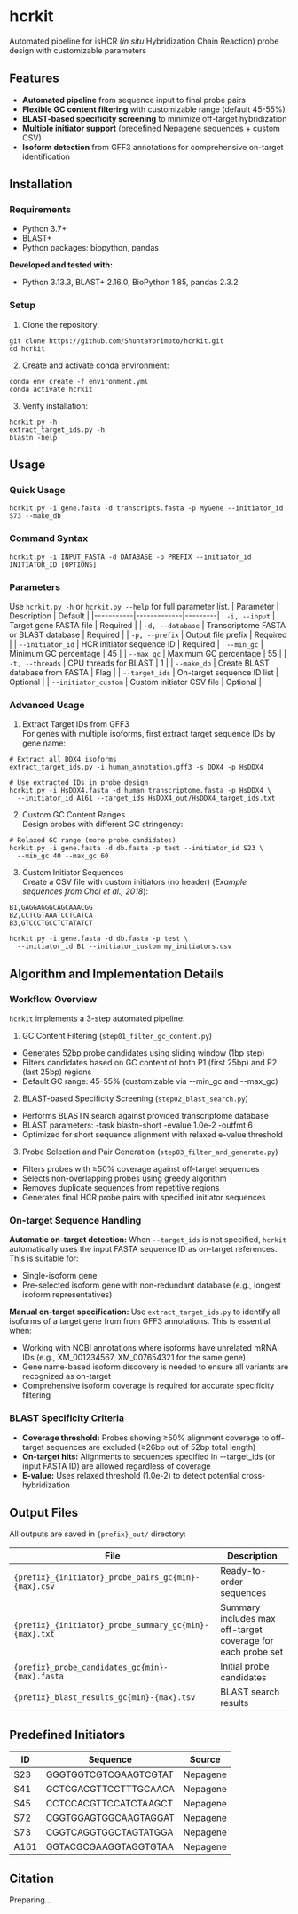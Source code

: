 # hcrkit
Automated pipeline for isHCR (_in situ_ Hybridization Chain Reaction) probe design with customizable parameters

## Features

- **Automated pipeline** from sequence input to final probe pairs
- **Flexible GC content filtering** with customizable range (default 45-55%)
- **BLAST-based specificity screening** to minimize off-target hybridization
- **Multiple initiator support** (predefined Nepagene sequences + custom CSV)
- **Isoform detection** from GFF3 annotations for comprehensive on-target identification

## Installation

### Requirements
- Python 3.7+
- BLAST+
- Python packages: biopython, pandas

**Developed and tested with:**
- Python 3.13.3, BLAST+ 2.16.0, BioPython 1.85, pandas 2.3.2

### Setup
1. Clone the repository:
```
git clone https://github.com/ShuntaYorimoto/hcrkit.git
cd hcrkit
```
2. Create and activate conda environment:
```
conda env create -f environment.yml
conda activate hcrkit
```

3. Verify installation:
```
hcrkit.py -h
extract_target_ids.py -h
blastn -help
```

## Usage
### Quick Usage
```
hcrkit.py -i gene.fasta -d transcripts.fasta -p MyGene --initiator_id S73 --make_db
```

### Command Syntax

```
hcrkit.py -i INPUT_FASTA -d DATABASE -p PREFIX --initiator_id INITIATOR_ID [OPTIONS]
```

### Parameters
Use `hcrkit.py -h` or `hcrkit.py --help` for full parameter list.
| Parameter | Description | Default |
|-----------|-------------|---------|
| `-i, --input` | Target gene FASTA file | Required |
| `-d, --database` | Transcriptome FASTA or BLAST database | Required |
| `-p, --prefix` | Output file prefix | Required |
| `--initiator_id` | HCR initiator sequence ID | Required |
| `--min_gc` | Minimum GC percentage | 45 |
| `--max_gc` | Maximum GC percentage | 55 |
| `-t, --threads` |	CPU threads for BLAST |	1 |
| `--make_db` |	Create BLAST database from FASTA | Flag |
| `--target_ids` | On-target sequence ID list	| Optional |
| `--initiator_custom` | Custom initiator CSV file | Optional |

### Advanced Usage
1. Extract Target IDs from GFF3  
For genes with multiple isoforms, first extract target sequence IDs by gene name:

```
# Extract all DDX4 isoforms
extract_target_ids.py -i human_annotation.gff3 -s DDX4 -p HsDDX4

# Use extracted IDs in probe design
hcrkit.py -i HsDDX4.fasta -d human_transcriptome.fasta -p HsDDX4 \
  --initiator_id A161 --target_ids HsDDX4_out/HsDDX4_target_ids.txt
```

2. Custom GC Content Ranges  
Design probes with different GC stringency:

```
# Relaxed GC range (more probe candidates)
hcrkit.py -i gene.fasta -d db.fasta -p test --initiator_id S23 \
  --min_gc 40 --max_gc 60
```

3. Custom Initiator Sequences  
Create a CSV file with custom initiators (no header) (_Example sequences from Choi et al., 2018_):  
```
B1,GAGGAGGGCAGCAAACGG
B2,CCTCGTAAATCCTCATCA
B3,GTCCCTGCCTCTATATCT
```

```
hcrkit.py -i gene.fasta -d db.fasta -p test \
  --initiator_id B1 --initiator_custom my_initiators.csv
```

## Algorithm and Implementation Details
### Workflow Overview
`hcrkit` implements a 3-step automated pipeline:

1. GC Content Filtering (`step01_filter_gc_content.py`)
- Generates 52bp probe candidates using sliding window (1bp step)
- Filters candidates based on GC content of both P1 (first 25bp) and P2 (last 25bp) regions
- Default GC range: 45-55% (customizable via --min_gc and --max_gc)

2. BLAST-based Specificity Screening (`step02_blast_search.py`)
- Performs BLASTN search against provided transcriptome database
- BLAST parameters: -task blastn-short -evalue 1.0e-2 -outfmt 6
- Optimized for short sequence alignment with relaxed e-value threshold

3. Probe Selection and Pair Generation (`step03_filter_and_generate.py`)
- Filters probes with ≥50% coverage against off-target sequences
- Selects non-overlapping probes using greedy algorithm
- Removes duplicate sequences from repetitive regions
- Generates final HCR probe pairs with specified initiator sequences

### On-target Sequence Handling
**Automatic on-target detection:** When `--target_ids` is not specified, `hcrkit` automatically uses the input FASTA sequence ID as on-target references. This is suitable for:
- Single-isoform gene
- Pre-selected isoform gene with non-redundant database (e.g., longest isoform representatives)

**Manual on-target specification:** Use `extract_target_ids.py` to identify all isoforms of a target gene from from GFF3 annotations. This is essential when:
- Working with NCBI annotations where isoforms have unrelated mRNA IDs (e.g., XM_001234567, XM_007654321 for the same gene)
- Gene name-based isoform discovery is needed to ensure all variants are recognized as on-target
- Comprehensive isoform coverage is required for accurate specificity filtering

### BLAST Specificity Criteria
- **Coverage threshold:** Probes showing ≥50% alignment coverage to off-target sequences are excluded (≥26bp out of 52bp total length)
- **On-target hits:** Alignments to sequences specified in --target_ids (or input FASTA ID) are allowed regardless of coverage
- **E-value:** Uses relaxed threshold (1.0e-2) to detect potential cross-hybridization

## Output Files
All outputs are saved in `{prefix}_out/` directory:

| File | Description |
|------|-------------|
| `{prefix}_{initiator}_probe_pairs_gc{min}-{max}.csv` | Ready-to-order sequences |
| `{prefix}_{initiator}_probe_summary_gc{min}-{max}.txt` |	Summary includes max off-target coverage for each probe set |
| `{prefix}_probe_candidates_gc{min}-{max}.fasta` |	Initial probe candidates |
| `{prefix}_blast_results_gc{min}-{max}.tsv` |	BLAST search results |

## Predefined Initiators

| ID | Sequence | Source |
|----|----------|---------|
| S23 | GGGTGGTCGTCGAAGTCGTAT | Nepagene |
| S41 | GCTCGACGTTCCTTTGCAACA | Nepagene |
| S45 | CCTCCACGTTCCATCTAAGCT | Nepagene |
| S72 | CGGTGGAGTGGCAAGTAGGAT | Nepagene |
| S73 | CGGTCAGGTGGCTAGTATGGA | Nepagene |
| A161 | GGTACGCGAAGGTAGGTGTAA | Nepagene |

## Citation
Preparing...
